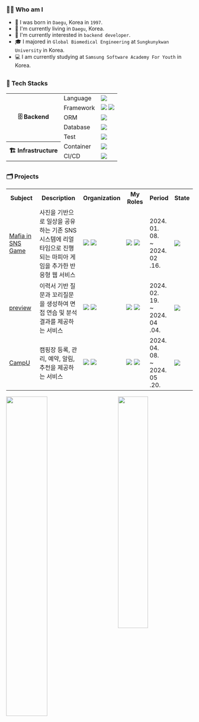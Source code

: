 <h3>🙋‍♂️ Who am I</h3>

<div>

- 🐣 I was born in `Daegu`, Korea in `1997`.
- 💒 I'm currently living in `Daegu`, Korea.
- 🎯 I'm currently interested in `backend developer`.
- 🎓 I majored in `Global Biomedical Engineering` at `Sungkunykwan University` in Korea.
- 💻 I am currently studying at `Samsung Software Academy For Youth` in Korea.

</div>

<h3 style="margin-top:30px">💪 Tech Stacks</h3>

<div>

<table>
    <tr>
        <th rowspan="5">🗄️ Backend</th>
        <td>Language</td>
        <td>
            <img src="https://img.shields.io/badge/Java-437291?style=for-the-badge&logo=openjdk&logoColor=white">
        </td>
    </tr>
	<tr>
        <td>Framework</td>
        <td>
            <img src="https://img.shields.io/badge/Spring Boot-6DB33F?style=for-the-badge&logo=Spring Boot&logoColor=white"/>
            <img src="https://img.shields.io/badge/Spring Security-6DB33F?style=for-the-badge&logo=Spring Security&logoColor=white"/>
        </td>
    </tr>
	<tr>
        <td>ORM</td>
        <td>
            <img src="https://img.shields.io/badge/Hibernate-59666C?style=for-the-badge&logo=hibernate&logoColor=white"/>
        </td>
    </tr>
    <tr>
        <td>Database</td>
        <td>
            <img src="https://img.shields.io/badge/MariaDB-4479A1?style=for-the-badge&logo=MariaDb&logoColor=white"/>
        </td>
    </tr>
	<tr>
        <td>Test</td>
        <td>
            <img src="https://img.shields.io/badge/JUnit5-25A162?style=for-the-badge&logo=JUnit5&logoColor=white"/>
        </td>
    </tr>
    <tr>
        <th rowspan="2">🏗️ Infrastructure</th>
        <td>Container</td>
        <td>
            <img src="https://img.shields.io/badge/Docker-2496ED?style=for-the-badge&logo=docker&logoColor=white"/>
        </td>
    </tr>
	<tr>
        <td>CI/CD</td>
        <td>
            <img src="https://img.shields.io/badge/Jenkins-D24939?style=for-the-badge&logo=jenkins&logoColor=white">
        </td>
    </tr>
	<tr>
</table>

</div>

<h3 style="margin-top:30px">🗂️ Projects</h3>

<table>
    <tr>
        <th style="text-align: center" width="20%">Subject</th>
        <th style="text-align: center" width="30%">Description</th>
        <th style="text-align: center" width="10%">Organization</th>
        <th style="text-align: center" width="15%">My Roles</th>
        <th style="text-align: center" width="13%">Period</th>
        <th style="text-align: center" width="12%">State</th>
    </tr>
    <tr>
        <td><a href="https://github.com/d109-msg">Mafia in SNS Game</a></td>
        <td>사진을 기반으로 일상을 공유하는 기존 SNS 시스템에 리얼 타임으로 진행되는 마피아 게임을 추가한 반응형 웹 서비스</td>
        <td>
            <img src="https://img.shields.io/badge/2-Frontend-31A8FF?style=for-the-badge"/>
            <img src="https://img.shields.io/badge/4-Backend-83B81A?style=for-the-badge"/><br>
        </td>
        <td>
            <img src="https://img.shields.io/badge/Backend-83B81A?style=for-the-badge"/>
            <img src="https://img.shields.io/badge/CI/CD-FF9A00?style=for-the-badge"/><br>
        </td>
        <td>2024. 01. 08.<br>~<br>2024. 02 .16.</td>
        <td><img src="https://img.shields.io/badge/Completed-009900?style=for-the-badge"/></td>
    </tr>
    <tr>
        <td><a href="https://github.com/d102-preview">preview</a></td>
        <td>이력서 기반 질문과 꼬리질문을 생성하여 면접 연습 및 분석 결과를 제공하는 서비스</td>
        <td>
            <img src="https://img.shields.io/badge/3-Frontend-31A8FF?style=for-the-badge"/>
            <img src="https://img.shields.io/badge/3-Backend-83B81A?style=for-the-badge"/><br>
        </td>
        <td>
            <img src="https://img.shields.io/badge/Backend-83B81A?style=for-the-badge"/>
            <img src="https://img.shields.io/badge/CI/CD-FF9A00?style=for-the-badge"/><br>
        </td>
        <td>2024. 02. 19.<br>~<br>2024. 04 .04.</td>
        <td><img src="https://img.shields.io/badge/Completed-009900?style=for-the-badge"/></td>
    </tr>
    <tr>
        <td><a href="https://github.com/d106-campu">CampU</a></td>
        <td>캠핑장 등록, 관리, 예약, 알림, 추천을 제공하는 서비스</td>
        <td>
            <img src="https://img.shields.io/badge/3-Frontend-31A8FF?style=for-the-badge"/>
            <img src="https://img.shields.io/badge/3-Backend-83B81A?style=for-the-badge"/><br>
        </td>
        <td>
            <img src="https://img.shields.io/badge/Backend-83B81A?style=for-the-badge"/>
            <img src="https://img.shields.io/badge/CI/CD-FF9A00?style=for-the-badge"/><br>
        </td>
        <td>2024. 04. 08.<br>~<br>2024. 05 .20.</td>
        <td><img src="https://img.shields.io/badge/In Progress-FF0000?style=for-the-badge"/></td>
    </tr>
</table>

<div>
    <img align="left" width="47%" src="https://github-readme-stats.vercel.app/api?username=ubermensch100326&show_icons=true&theme=gruvbox_light"> 
    <a href="https://solved.ac/profile/ubermensch100326">
	  <img align="right" width="40%" src="http://mazassumnida.wtf/api/v2/generate_badge?boj=ubermensch100326">
    </a>
</div>
